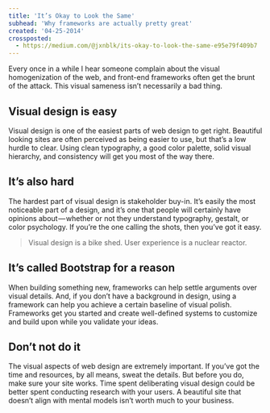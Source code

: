 ```yaml
---
title: 'It’s Okay to Look the Same'
subhead: 'Why frameworks are actually pretty great'
created: '04-25-2014'
crossposted:
  - https://medium.com/@jxnblk/its-okay-to-look-the-same-e95e79f409b7
---
```


Every once in a while I hear someone complain about the visual homogenization of the web, and front-end frameworks often get the brunt of the attack. This visual sameness isn’t necessarily a bad thing.

## Visual design is easy
Visual design is one of the easiest parts of web design to get right. Beautiful looking sites are often perceived as being easier to use, but that’s a low hurdle to clear. Using clean typography, a good color palette, solid visual hierarchy, and consistency will get you most of the way there.

## It’s also hard
The hardest part of visual design is stakeholder buy-in. It’s easily the most noticeable part of a design, and it’s one that people will certainly have opinions about — whether or not they understand typography, gestalt, or color psychology. If you’re the one calling the shots, then you’ve got it easy.

> Visual design is a bike shed. User experience is a nuclear reactor.

## It’s called Bootstrap for a reason
When building something new, frameworks can help settle arguments over visual details. And, if you don’t have a background in design, using a framework can help you achieve a certain baseline of visual polish. Frameworks get you started and create well-defined systems to customize and build upon while you validate your ideas.

## Don’t not do it
The visual aspects of web design are extremely important. If you’ve got the time and resources, by all means, sweat the details. But before you do, make sure your site works. Time spent deliberating visual design could be better spent conducting research with your users. A beautiful site that doesn’t align with mental models isn’t worth much to your business.

